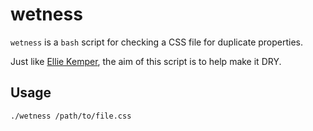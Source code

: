 wetness
=======

`wetness` is a `bash` script for checking a CSS file for duplicate properties.

Just like [Ellie Kemper][BJ], the aim of this script is to help make it DRY.

  [BJ]: http://www.collegehumor.com/video/1183463/derrick-comedy-blowjob

## Usage

	./wetness /path/to/file.css
